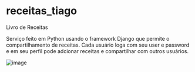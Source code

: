 # receitas_tiago
Livro de Receitas

Serviço feito em Python usando o framework Django que permite o compartilhamento de receitas. Cada usuário loga com seu user e password e em seu perfil pode adcionar receitas e compartilhar com outros usuários.

![image](https://user-images.githubusercontent.com/70555750/179091464-483c061f-ae4a-45d1-92c2-1e799d25fdc9.png)

